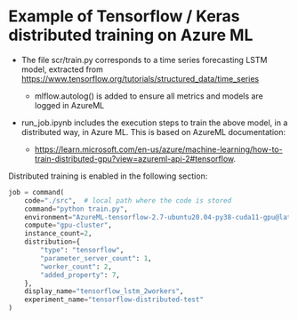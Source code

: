 # Example of Tensorflow / Keras distributed training on Azure ML

- The file scr/train.py corresponds to a time series forecasting LSTM model, extracted from https://www.tensorflow.org/tutorials/structured_data/time_series
    - mlflow.autolog() is added to ensure all metrics and models are logged in AzureML

- run_job.ipynb includes the execution steps to train the above model, in a distributed way, in Azure ML. This is based on AzureML documentation:
    - https://learn.microsoft.com/en-us/azure/machine-learning/how-to-train-distributed-gpu?view=azureml-api-2#tensorflow.

Distributed training is enabled in the following section:
```py
job = command(
    code="./src",  # local path where the code is stored
    command="python train.py",
    environment="AzureML-tensorflow-2.7-ubuntu20.04-py38-cuda11-gpu@latest",
    compute="gpu-cluster",
    instance_count=2,
    distribution={
        "type": "tensorflow",
        "parameter_server_count": 1,
        "worker_count": 2,
        "added_property": 7,
    },
    display_name="tensorflow_lstm_2workers",
    experiment_name="tensorflow-distributed-test"
)
```